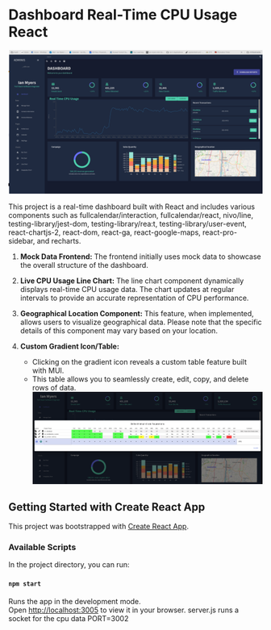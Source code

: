 # Dashboard Real-Time CPU Usage React

![Preview](./public/preview.png)

This project is a real-time dashboard built with React and includes various components such as fullcalendar/interaction, fullcalendar/react, nivo/line, testing-library/jest-dom, testing-library/rea:t, testing-library/user-event, react-chartjs-2, react-dom, react-ga, react-google-maps, react-pro-sidebar, and recharts.

1. **Mock Data Frontend:** The frontend initially uses mock data to showcase the overall structure of the dashboard.

2. **Live CPU Usage Line Chart:** The line chart component dynamically displays real-time CPU usage data. The chart updates at regular intervals to provide an accurate representation of CPU performance.

3. **Geographical Location Component:** This feature, when implemented, allows users to visualize geographical data. Please note that the specific details of this component may vary based on your location.

4. **Custom Gradient Icon/Table:**
   - Clicking on the gradient icon reveals a custom table feature built with MUI.
   - This table allows you to seamlessly create, edit, copy, and delete rows of data.
   ![Preview Table](./public/preview-table.png)


## Getting Started with Create React App

This project was bootstrapped with [Create React App](https://github.com/facebook/create-react-app).

### Available Scripts

In the project directory, you can run:

#### `npm start`

Runs the app in the development mode.\
Open [http://localhost:3005](http://localhost:3005) to view it in your browser.
server.js runs a socket for the cpu data PORT=3002
